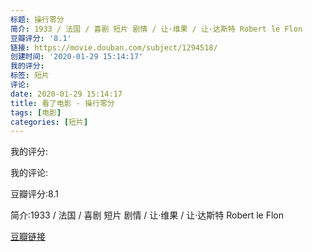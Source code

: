 ```yaml
---
标题: 操行零分
简介: 1933 / 法国 / 喜剧 短片 剧情 / 让·维果 / 让·达斯特 Robert le Flon
豆瓣评分: '8.1'
链接: https://movie.douban.com/subject/1294518/
创建时间: '2020-01-29 15:14:17'
我的评分:
标签: 短片
评论:
date: 2020-01-29 15:14:17
title: 看了电影 - 操行零分
tags: [电影]
categories: [短片]
---
```


我的评分:

我的评论:

豆瓣评分:8.1

简介:1933 / 法国 / 喜剧 短片 剧情 / 让·维果 / 让·达斯特 Robert le Flon

[豆瓣链接](https://movie.douban.com/subject/1294518/)

